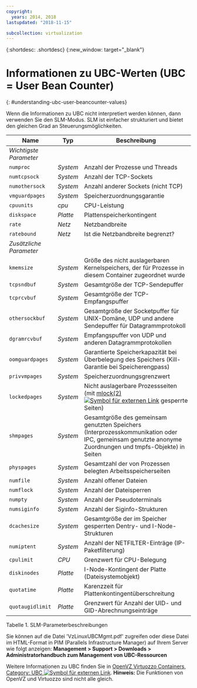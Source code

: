 ```yaml
---
copyright:
  years: 2014, 2018
lastupdated: "2018-11-15"

subcollection: virtualization
---
```


{:shortdesc: .shortdesc}
{:new_window: target="_blank"}

# Informationen zu UBC-Werten (UBC = User Bean Counter)
{: #understanding-ubc-user-beancounter-values}

Wenn die Informationen zu UBC nicht interpretiert werden können, dann verwenden Sie den SLM-Modus. SLM ist einfacher strukturiert und bietet den gleichen Grad an Steuerungsmöglichkeiten.

|Name|Typ|Beschreibung|
|---|---|---|
|*Wichtigste Parameter*|||
|`numproc`|*System*|Anzahl der Prozesse und Threads|
|`numtcpsock`|*System*|Anzahl der TCP-Sockets|
|`numothersock`|*System*|Anzahl anderer Sockets (nicht TCP)|
|`vmguardpages`|*System*|Speicherzuordnungsgarantie|
|`cpuunits`|*cpu*|CPU-Leistung|
|`diskspace`|*Platte*|Plattenspeicherkontingent|
|`rate`|*Netz*|Netzbandbreite|
|`ratebound`|*Netz*|Ist die Netzbandbreite begrenzt?|
|*Zusätzliche Parameter*|||
|`kmemsize`|*System*|Größe des nicht auslagerbaren Kernelspeichers, der für Prozesse in diesem Container zugeordnet wurde|
|`tcpsndbuf`|*System*|Gesamtgröße der TCP-Sendepuffer|
|`tcprcvbuf`|*System*|Gesamtgröße der TCP-Empfangspuffer|
|`othersockbuf`|*System*|Gesamtgröße der Socketpuffer für UNIX-Domäne, UDP und andere Sendepuffer für Datagrammprotokoll|
|`dgramrcvbuf`|*System*|Empfangspuffer von UDP und anderen Datagrammprotokollen|
|`oomguardpages`|*System*|Garantierte Speicherkapazität bei Überbelegung des Speichers (Kill-Garantie bei Speicherengpass)|
|`privvmpages`|*System*|Speicherzuordnungsgrenzwert|
|`lockedpages`|*System*|Nicht auslagerbare Prozessseiten (mit [mlock(2) ![Symbol für externen Link](../../icons/launch-glyph.svg "Symbol für externen Link")](http://linux.die.net/man/2/mlock) gesperrte Seiten)|
|`shmpages`|*System*|Gesamtgröße des gemeinsam genutzten Speichers (Interprozesskommunikation oder IPC, gemeinsam genutzte anonyme Zuordnungen und tmpfs-Objekte) in Seiten|
|`physpages`|*System*|Gesamtzahl der von Prozessen belegten Arbeitsspeicherseiten|
|`numfile`|*System*|Anzahl offener Dateien|
|`numflock`|*System*|Anzahl der Dateisperren|
|`numpty`|*System*|Anzahl der Pseudoterminals|
|`numsiginfo`|*System*|Anzahl der Siginfo-Strukturen|
|`dcachesize`|*System*|Gesamtgröße der im Speicher gesperrten Dentry- und I-Node-Strukturen|
|`numiptent`|*System*|Anzahl der NETFILTER-Einträge (IP-Paketfilterung)|
|`cpulimit`|*CPU*|Grenzwert für CPU-Belegung|
|`diskinodes`|*Platte*|I-Node-Kontingent der Platte (Dateisystemobjekt)|
|`quotatime`|*Platte*|Karenzzeit für Plattenkontingentüberschreitung|
|`quotaugidlimit`|*Platte*|Grenzwert für Anzahl der UID- und GID-Abrechnungseinträge|
<caption>Tabelle 1. SLM-Parameterbeschreibungen</caption>

Sie können auf die Datei 'VzLinuxUBCMgmt.pdf' zugreifen oder diese Datei im HTML-Format in PIM (Parallels Infrastructure Manager) auf Ihrem Server wie folgt anzeigen: **Management > Support > Downloads > Administratorhandbuch zum Management von UBC-Ressourcen**

Weitere Informationen zu UBC finden Sie in [OpenVZ Virtuozzo Containers, Category: UBC ![Symbol für externen Link](../../icons/launch-glyph.svg "Symbol für externen Link")](http://wiki.openvz.org/Category:UBC).
**Hinweis:** Die Funktionen von OpenVZ und Virtuozzo sind nicht alle gleich.
